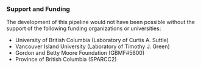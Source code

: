 ### Support and Funding
The development of this pipeline would not have been possible without the support of the following funding organizations or universities:      
- University of British Columbia (Laboratory of Curtis A. Suttle)     
- Vancouver Island University (Laboratory of Timothy J. Green)
- Gordon and Betty Moore Foundation (GBMF#5600)
- Province of British Columbia (SPARCC2)



